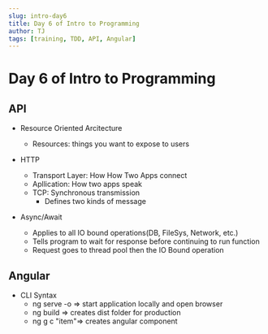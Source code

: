 ```yaml
---
slug: intro-day6
title: Day 6 of Intro to Programming
author: TJ
tags: [training, TDD, API, Angular]
---
```


# Day 6 of Intro to Programming

## API

- Resource Oriented Arcitecture
    - Resources: things you want to expose to users

- HTTP
   - Transport Layer: How How Two Apps connect
   - Apllication: How two apps speak
   - TCP: Synchronous transmission
        - Defines two kinds of message  

- Async/Await
    - Applies to all IO bound operations(DB, FileSys, Network, etc.)
    - Tells program to wait for response before continuing to run function
    - Request goes to thread pool then the IO Bound operation


## Angular
 
 - CLI Syntax
    - ng serve -o => start application locally and open browser
    - ng build => creates dist folder for production
    - ng g c "item"=> creates angular component
    